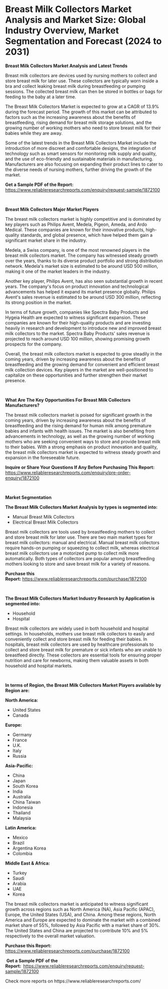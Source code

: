 <p><h1>Breast Milk Collectors Market Analysis and Market Size: Global Industry Overview, Market Segmentation and Forecast (2024 to 2031)</h1></p><p><strong>Breast Milk Collectors Market Analysis and Latest Trends</strong></p>
<p><p>Breast milk collectors are devices used by nursing mothers to collect and store breast milk for later use. These collectors are typically worn inside a bra and collect leaking breast milk during breastfeeding or pumping sessions. The collected breast milk can then be stored in bottles or bags for feeding to the baby at a later time.</p><p>The Breast Milk Collectors Market is expected to grow at a CAGR of 13.9% during the forecast period. The growth of this market can be attributed to factors such as the increasing awareness about the benefits of breastfeeding, rising demand for breast milk storage solutions, and the growing number of working mothers who need to store breast milk for their babies while they are away.</p><p>Some of the latest trends in the Breast Milk Collectors Market include the introduction of more discreet and comfortable designs, the integration of technology such as smart sensors for monitoring milk supply and quality, and the use of eco-friendly and sustainable materials in manufacturing. Manufacturers are also focusing on expanding their product lines to cater to the diverse needs of nursing mothers, further driving the growth of the market.</p></p>
<p><strong>Get a Sample PDF of the Report:&nbsp;</strong> <a href="https://www.reliableresearchreports.com/enquiry/request-sample/1872100">https://www.reliableresearchreports.com/enquiry/request-sample/1872100</a></p>
<p>&nbsp;</p>
<p><strong>Breast Milk Collectors Major Market Players</strong></p>
<p><p>The breast milk collectors market is highly competitive and is dominated by key players such as Philips Avent, Medela, Pigeon, Ameda, and Ardo Medical. These companies are known for their innovative products, high-quality standards, and global presence, which have helped them gain a significant market share in the industry.</p><p>Medela, a Swiss company, is one of the most renowned players in the breast milk collectors market. The company has witnessed steady growth over the years, thanks to its diverse product portfolio and strong distribution network. Medela's market size is estimated to be around USD 500 million, making it one of the market leaders in the industry.</p><p>Another key player, Philips Avent, has also seen substantial growth in recent years. The company's focus on product innovation and technological advancements has helped it expand its market presence globally. Philips Avent's sales revenue is estimated to be around USD 300 million, reflecting its strong position in the market.</p><p>In terms of future growth, companies like Spectra Baby Products and Hygeia Health are expected to witness significant expansion. These companies are known for their high-quality products and are investing heavily in research and development to introduce new and improved breast milk collectors to the market. Spectra Baby Products' sales revenue is projected to reach around USD 100 million, showing promising growth prospects for the company.</p><p>Overall, the breast milk collectors market is expected to grow steadily in the coming years, driven by increasing awareness about the benefits of breastfeeding and the growing demand for convenient and efficient breast milk collection devices. Key players in the market are well-positioned to capitalize on these opportunities and further strengthen their market presence.</p></p>
<p>&nbsp;</p>
<p><strong>What Are The Key Opportunities For Breast Milk Collectors Manufacturers?</strong></p>
<p><p>The breast milk collectors market is poised for significant growth in the coming years, driven by increasing awareness about the benefits of breastfeeding and the rising demand for human milk among premature babies and infants with health issues. The market is also benefiting from advancements in technology, as well as the growing number of working mothers who are seeking convenient ways to store and provide breast milk to their babies. With a strong emphasis on product innovation and quality, the breast milk collectors market is expected to witness steady growth and expansion in the foreseeable future.</p></p>
<p><strong>Inquire or Share Your Questions If Any Before Purchasing This Report:</strong> <a href="https://www.reliableresearchreports.com/enquiry/pre-order-enquiry/1872100">https://www.reliableresearchreports.com/enquiry/pre-order-enquiry/1872100</a></p>
<p>&nbsp;</p>
<p><strong>Market Segmentation</strong></p>
<p><strong>The Breast Milk Collectors Market Analysis by types is segmented into:</strong></p>
<p><ul><li>Manual Breast Milk Collectors</li><li>Electrical Breast Milk Collectors</li></ul></p>
<p><p>Breast milk collectors are tools used by breastfeeding mothers to collect and store breast milk for later use. There are two main market types for breast milk collectors: manual and electrical. Manual breast milk collectors require hands-on pumping or squeezing to collect milk, whereas electrical breast milk collectors use a motorized pump to collect milk more automatically. Both types of collectors are popular among breastfeeding mothers looking to store and save breast milk for a variety of reasons.</p></p>
<p><strong>Purchase this Report:&nbsp;</strong><a href="https://www.reliableresearchreports.com/purchase/1872100">https://www.reliableresearchreports.com/purchase/1872100</a></p>
<p>&nbsp;</p>
<p><strong>The Breast Milk Collectors Market Industry Research by Application is segmented into:</strong></p>
<p><ul><li>Household</li><li>Hospital</li></ul></p>
<p><p>Breast milk collectors are widely used in both household and hospital settings. In households, mothers use breast milk collectors to easily and conveniently collect and store breast milk for feeding their babies. In hospitals, breast milk collectors are used by healthcare professionals to collect and store breast milk for premature or sick infants who are unable to breastfeed directly. These collectors are essential tools for ensuring proper nutrition and care for newborns, making them valuable assets in both household and hospital markets.</p></p>
<p>&nbsp;</p>
<p><strong>In terms of Region, the Breast Milk Collectors Market Players available by Region are:</strong></p>
<p>
    <p> <strong> North America: </strong>
        <ul>
            <li>United States</li>
            <li>Canada</li>
        </ul>
        </p> 
    <p> <strong> Europe: </strong>
        <ul>
            <li>Germany</li>
            <li>France</li>
            <li>U.K.</li>
            <li>Italy</li>
            <li>Russia</li>
        </ul>
        </p> 
    <p> <strong> Asia-Pacific: </strong>
        <ul>
            <li>China</li>
            <li>Japan</li>
            <li>South Korea</li>
            <li>India</li>
            <li>Australia</li>
            <li>China Taiwan</li>
            <li>Indonesia</li>
            <li>Thailand</li>
            <li>Malaysia</li>
        </ul>
        </p> 
    <p> <strong> Latin America: </strong>
        <ul>
            <li>Mexico</li>
            <li>Brazil</li>
            <li>Argentina Korea</li>
            <li>Colombia</li>
        </ul>
        </p> 
    <p> <strong> Middle East & Africa: </strong>
        <ul>
            <li>Turkey</li>
            <li>Saudi</li>
            <li>Arabia</li>
            <li>UAE</li>
            <li>Korea</li>
        </ul>
    </p>
    </p>
<p><p>The breast milk collectors market is anticipated to witness significant growth across regions such as North America (NA), Asia Pacific (APAC), Europe, the United States (USA), and China. Among these regions, North America and Europe are expected to dominate the market with a combined market share of 55%, followed by Asia Pacific with a market share of 30%. The United States and China are projected to contribute 10% and 5% respectively to the overall market valuation.</p></p>
<p><strong>Purchase this Report: </strong><a href="https://www.reliableresearchreports.com/purchase/1872100">https://www.reliableresearchreports.com/purchase/1872100</a></p>
<p>&nbsp;<strong>Get a Sample PDF of the Report:&nbsp;&nbsp;</strong><a href="https://www.reliableresearchreports.com/enquiry/request-sample/1872100">https://www.reliableresearchreports.com/enquiry/request-sample/1872100</a></p>
<p><strong></strong></p>
<p>Check more reports on https://www.reliableresearchreports.com/</p>
